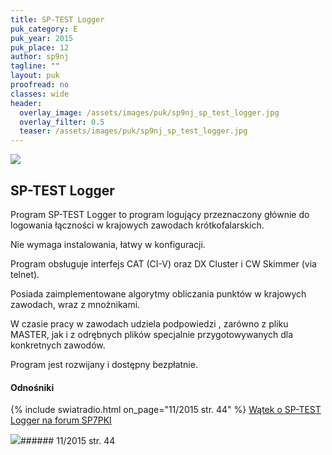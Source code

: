 ```yaml
---
title: SP-TEST Logger
puk_category: E
puk_year: 2015
puk_place: 12
author: sp9nj
tagline: ""
layout: puk
proofread: no
classes: wide
header:
  overlay_image: /assets/images/puk/sp9nj_sp_test_logger.jpg
  overlay_filter: 0.5
  teaser: /assets/images/puk/sp9nj_sp_test_logger.jpg
---
```






 



![](assets/data/img/projects/2015-12-0.jpg) 



SP-TEST Logger
--------------





 Program SP-TEST Logger to program logujący przeznaczony głównie do logowania łączności w krajowych zawodach krótkofalarskich.

 Nie wymaga instalowania, łatwy w konfiguracji.






 Program obsługuje interfejs CAT (CI-V) oraz DX Cluster i CW Skimmer (via telnet).

 Posiada zaimplementowane algorytmy obliczania punktów w krajowych zawodach, wraz z mnożnikami.

 W czasie pracy w zawodach udziela podpowiedzi , zarówno z pliku MASTER, jak i z odrębnych plików specjalnie przygotowywanych dla konkretnych zawodów.






 Program jest rozwijany i dostępny bezpłatnie.







#### Odnośniki
{% include swiatradio.html on_page="11/2015 str. 44" %}
[Wątek o SP-TEST Logger na forum SP7PKI](http://sp7pki.iq24.pl/default.asp?grupa=62032&temat=428387)

 



![](assets/img/logo/sr_logo_s.jpg)###### 11/2015 str. 44

 





 


